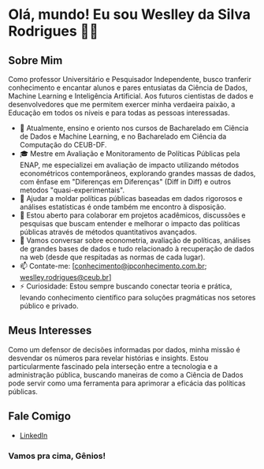 # Olá, mundo! Eu sou Weslley da Silva Rodrigues 👨‍🏫

## Sobre Mim
Como professor Universitário e Pesquisador Independente, busco tranferir conhecimento e encantar alunos e pares entusiatas  da Ciência de Dados, Machine Learning e Inteligência Artificial. 
Aos futuros cientistas de dados e desenvolvedores que me permitem exercer minha verdaeira paixão, a Educação em todos os níveis e para todas as pessoas interessadas.

- 🔭 Atualmente, ensino e oriento nos cursos de Bacharelado em Ciência de Dados e Machine Learning, e no Bacharelado em Ciência da Computação do CEUB-DF.
- 🎓 Mestre em Avaliação e Monitoramento de Políticas Públicas pela ENAP, me especializei em avaliação de impacto utilizando métodos econométricos contemporâneos, explorando grandes massas de dados,
   com ênfase em "Diferenças em Diferenças" (Diff in Diff) e outros metodos "quasi-experimentais".
- 🌱 Ajudar a moldar políticas públicas baseadas em dados rigorosos e análises estatísticas é onde também me encontro à disposição.
- 👯 Estou aberto para colaborar em projetos acadêmicos, discussões e pesquisas que buscam entender e melhorar o impacto das políticas públicas através de métodos quantitativos avançados.
- 💬 Vamos conversar sobre econometria, avaliação de políticas, análises de grandes bases de dados e tudo relacionado à recuperação de dados na web (desde que respitadas as normas de cada lugar).
- 📫 Contate-me: [conhecimento@jpconhecimento.com.br; weslley.rodrigues@ceub.br]
- ⚡ Curiosidade: Estou sempre buscando conectar teoria e prática, levando conhecimento científico para soluções pragmáticas nos setores público e privado.

## Meus Interesses
Como um defensor de decisões informadas por dados, minha missão é desvendar os números para revelar histórias e insights. 
Estou particularmente fascinado pela interseção entre a tecnologia e a administração pública, buscando maneiras de como a Ciência de Dados pode servir como uma ferramenta para aprimorar a eficácia das políticas públicas.

## Fale Comigo
- [LinkedIn](www.linkedin.com/in/professor-weslley)

### Vamos pra cima, Gênios!
